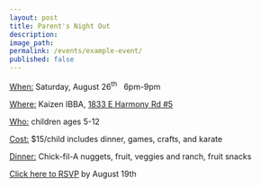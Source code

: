 ```yaml
---
layout: post
title: Parent's Night Out
description:
image_path:
permalink: /events/example-event/
published: false
---
```



<u>When:</u>&nbsp;Saturday, August 26<sup>th</sup>&nbsp; &nbsp;6pm-9pm

<u>Where:</u>&nbsp;Kaizen IBBA, [1833 E Harmony Rd #5](https://www.google.com/maps/place/International+Black+Belt+Academy/@40.5207443,-105.0439687,17z/data=!4m13!1m7!3m6!1s0x87694cafee5e7f01:0xff941bca46fe3b5a!2s1833+E+Harmony+Rd,+Fort+Collins,+CO+80528!3b1!8m2!3d40.5207411!4d-105.0439687!3m4!1s0x0:0xf688dcb9902cd459!8m2!3d40.522204!4d-105.0433597)

<u>Who:</u>&nbsp;children ages 5-12

<u>Cost:</u>&nbsp;$15/child includes dinner, games, crafts, and karate

<u>Dinner:</u>&nbsp;Chick-fil-A nuggets, fruit, veggies and ranch, fruit snacks

[Click here to RSVP](javascript:void(location.href='mailto:'+String.fromCharCode(115,116,97,102,102,46,102,116,99,46,105,98,98,97,64,103,109,97,105,108,46,99,111,109)+'?subject=Parent\'s%20night%20out%20RSVP&amp;body=Children\'s%20names%20and%20ages%3A')) by August 19th